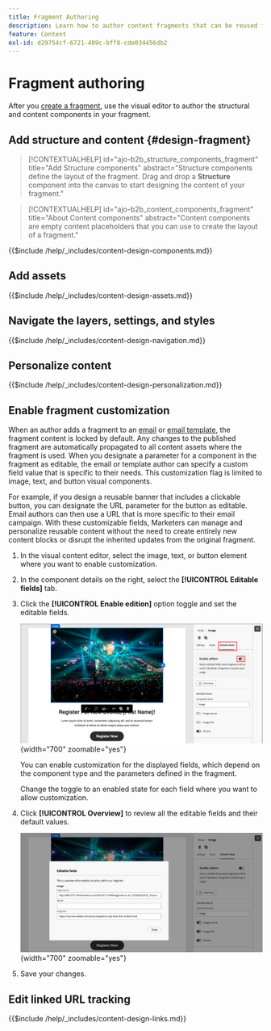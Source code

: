 ```yaml
---
title: Fragment Authoring
description: Learn how to author content fragments that can be reused for your emails and template designs for efficiency and to maintain design and branding standards.
feature: Content
exl-id: d29754cf-6721-489c-bff8-cde034456db2
---
```

# Fragment authoring

After you [create a fragment](./fragments.md#create-fragments), use the visual editor to author the structural and content components in your fragment.

## Add structure and content {#design-fragment}

>[!CONTEXTUALHELP]
>id="ajo-b2b_structure_components_fragment"
>title="Add Structure components"
>abstract="Structure components define the layout of the fragment. Drag and drop a **Structure** component into the canvas to start designing the content of your fragment."

>[!CONTEXTUALHELP]
>id="ajo-b2b_content_components_fragment"
>title="About Content components"
>abstract="Content components are empty content placeholders that you can use to create the layout of a fragment."

{{$include /help/_includes/content-design-components.md}}

## Add assets

{{$include /help/_includes/content-design-assets.md}}

## Navigate the layers, settings, and styles

{{$include /help/_includes/content-design-navigation.md}}

## Personalize content

{{$include /help/_includes/content-design-personalization.md}}

## Enable fragment customization

When an author adds a fragment to an [email](./email-authoring.md#content-authoring---use-visual-fragments) or [email template](./email-template-authoring.md#content-authoring---use-visual-fragments), the fragment content is locked by default. Any changes to the published fragment are automatically propagated to all content assets where the fragment is used. When you designate a parameter for a component in the fragment as editable, the email or template author can specify a custom field value that is specific to their needs. This customization flag is limited to image, text, and button visual components.

For example, if you design a reusable banner that includes a clickable button, you can designate the URL parameter for the button as editable. Email authors can then use a URL that is more specific to their email campaign. With these customizable fields, Marketers can manage and personalize reusable content without the need to create entirely new content blocks or disrupt the inherited updates from the original fragment. 

1. In the visual content editor, select the image, text, or button element where you want to enable customization.

1. In the component details on the right, select the **[!UICONTROL Editable fields]** tab.

1. Click the **[!UICONTROL Enable edition]** option toggle and set the editable fields.

   ![Enable editable fields for a fragment image component](./assets/fragment-editable-fields-image.png){width="700" zoomable="yes"}

   You can enable customization for the displayed fields, which depend on the component type and the parameters defined in the fragment.

   Change the toggle to an enabled state for each field where you want to allow customization.

1. Click **[!UICONTROL Overview]** to review all the editable fields and their default values.

   ![Review the editable fields and their default values](./assets/fragment-editable-fields-image-overview.png){width="700" zoomable="yes"}

1. Save your changes.

## Edit linked URL tracking

{{$include /help/_includes/content-design-links.md}}
